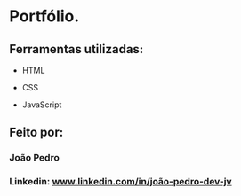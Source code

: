# Portfólio.

## Ferramentas utilizadas:

* HTML

* CSS

* JavaScript

## Feito por:

### João Pedro

### Linkedin: www.linkedin.com/in/joão-pedro-dev-jv

```
